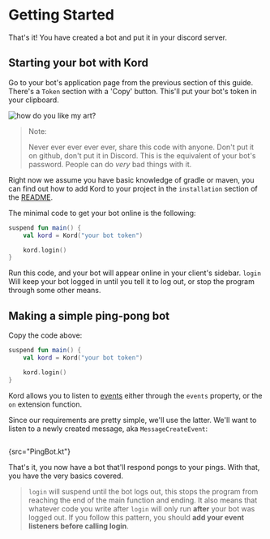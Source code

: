 # Getting Started

That's it! You have created a bot and put it in your discord server.

## Starting your bot with Kord

Go to your bot's application page from the previous section of this guide. There's a `Token` section with a 'Copy'
button. This'll put your bot's token in your clipboard.

![how do you like my art?](https://user-images.githubusercontent.com/18498008/85200373-2a9fbf80-b2f7-11ea-93c0-ba275a032855.png)


> Note:
>
> Never ever ever ever ever, share this code with anyone. Don't put it on github, don't put it in Discord. This is the
> equivalent of your bot's password. People can do *very* bad things with it.

Right now we assume you have basic knowledge of gradle or maven, you can find out how to add Kord to your project in
the `installation` section of the [README](https://github.com/kordlib/kord#installation).

The minimal code to get your bot online is the following:

```kotlin
suspend fun main() {
    val kord = Kord("your bot token")

    kord.login()
}
```

Run this code, and your bot will appear online in your client's sidebar.
`login` Will keep your bot logged in until you tell it to log out, or stop the program through some other means.

## Making a simple ping-pong bot

Copy the code above:

```kotlin
suspend fun main() {
    val kord = Kord("your bot token")

    kord.login()
}
```

Kord allows you to listen to
[events](https://github.com/kordlib/kord/tree/0.8.x/core/src/main/kotlin/event) either through the `events` property, or
the `on` extension function.

Since our requirements are pretty simple, we'll use the latter. We'll want to listen to a newly created message,
aka `MessageCreateEvent`:

```kotlin
```
{src="PingBot.kt"}

That's it, you now have a bot that'll respond pongs to your pings. With that, you have the very basics covered.

> `login` will suspend until the bot logs out, this stops the program from reaching the end of the main function and
> ending. It also means that whatever code you write after `login` will only run **after** your bot was logged out. If
> you
> follow this pattern, you should **add your event listeners before calling login**.


